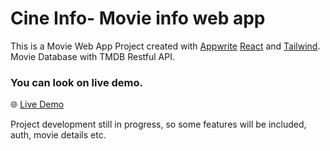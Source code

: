 # Cine Info- Movie info web app 

This is a Movie Web App Project created with [Appwrite](https://appwrite.io/) [React](https://react.dev/) and [Tailwind](https://tailwindcss.com/).
Movie Database with TMDB Restful API.

### You can look on live demo.

🌐 [Live Demo](https://cineinfo1.netlify.app/)

Project development still in progress, so some features will be included, auth, movie details etc.

